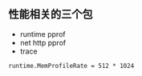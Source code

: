 ## 性能相关的三个包

- runtime pprof
- net http pprof
- trace



```
runtime.MemProfileRate = 512 * 1024
```

